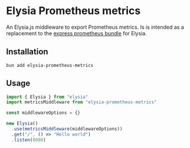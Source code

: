 # Elysia Prometheus metrics

An Elysia.js middleware to export Prometheus metrics. Is is intended as a replacement to the [express prometheus bundle](https://www.npmjs.com/package/express-prom-bundle) for Elysia.

## Installation

```
bun add elysia-prometheus-metrics
```

## Usage

```typescript
import { Elysia } from "elysia"
import metricsMiddleware from "elysia-prometheus-metrics"

const middlewareOptions = {}

new Elysia()
  .use(metricsMiddleware(middlewareOptions))
  .get("/", () => "Hello world")
  .listen(8080)
```
